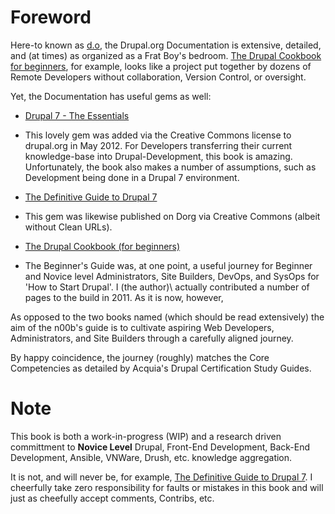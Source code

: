 # Foreword

Here-to known as [d.o](https://www.drupal.org/ "drupal.org"), the Drupal.org Documentation is extensive, detailed, and \(at times\) as organized as a Frat Boy's bedroom. [The Drupal Cookbook for beginners](https://www.drupal.org/documentation/customization/tutorials/beginners-cookbook "The Drupal Cookbook for beginners"), for example, looks like a project put together by dozens of Remote Developers without collaboration, Version Control, or oversight.

Yet, the Documentation has useful gems as well: 
 + [Drupal 7 - The Essentials](https://www.drupal.org/documentation/the-essentials-7 "Drupal 7 Essentials") 
  - This lovely gem was added via the Creative Commons license to drupal.org in May 2012. For Developers transferring their current knowledge-base into Drupal-Development, this book is amazing. Unfortunately, the book also makes a number of assumptions, such as Development being done in a Drupal 7 environment.  
 + [The Definitive Guide to Drupal 7](https://www.drupal.org/node/1849904 "The Definitive Guide to Drupal 7") 
  - This gem was likewise published on Dorg via Creative Commons \(albeit without Clean URLs\).
 + [The Drupal Cookbook (for beginners)](https://www.drupal.org/documentation/customization/tutorials/beginners-cookbook "The Drupal Cookbook (for beginners)")
  - The Beginner's Guide was, at one point, a useful journey for Beginner and Novice level Administrators, Site Builders, DevOps, and SysOps for 'How to Start Drupal'. I \(the author)\ actually contributed a number of pages to the build in 2011. As it is now, however, 

As opposed to the two books named (which should be read extensively) the aim of the n00b's guide is to cultivate aspiring Web Developers, Administrators, and Site Builders through a carefully aligned journey.

By happy coincidence, the journey \(roughly\) matches the Core Competencies as detailed by Acquia's Drupal Certification Study Guides. 

# Note

This book is both a work-in-progress (WIP) and a research driven committment to **Novice Level** Drupal, Front-End Development, Back-End Development, Ansible, VNWare, Drush, etc. knowledge aggregation. 

It is not, and will never be, for example, [The Definitive Guide to Drupal 7](http://definitivedrupal.org/ "The Definitive Guide to Drupal 7: Configuration, Code, and Community"). I cheerfully take zero responsibility for faults or mistakes in this book and will just as cheefully accept comments, Contribs, etc.